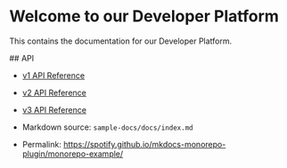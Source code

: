 # Welcome to our Developer Platform

This contains the documentation for our Developer Platform.

## API

- [v1 API Reference](./versions/v1/reference.md)
- [v2 API Reference](./versions/v2/reference.md)
- [v3 API Reference](./versions/v3/reference.md)

- Markdown source: `sample-docs/docs/index.md`
- Permalink: <https://spotify.github.io/mkdocs-monorepo-plugin/monorepo-example/>